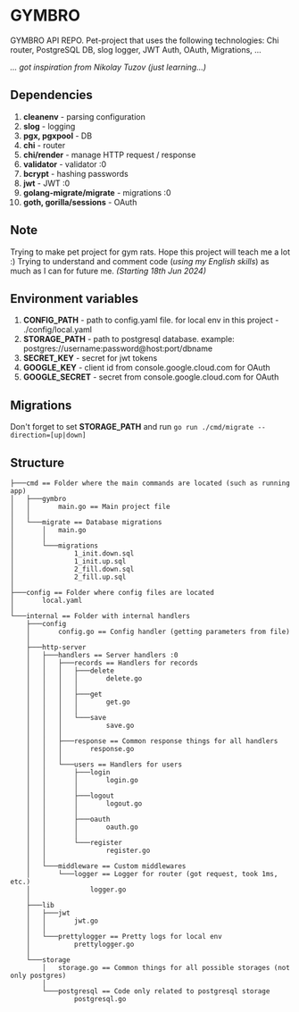 # GYMBRO
GYMBRO API REPO. Pet-project that uses the following technologies: Chi router, PostgreSQL DB, slog logger, JWT Auth, OAuth, Migrations, ...

*... got inspiration from Nikolay Tuzov (just learning...)*

## Dependencies
1) **cleanenv** - parsing configuration
2) **slog** - logging
3) **pgx, pgxpool** - DB
4) **chi** - router
5) **chi/render** - manage HTTP request / response
6) **validator** - validator :0
7) **bcrypt** - hashing passwords
8) **jwt** - JWT :0
9) **golang-migrate/migrate** - migrations :0
10) **goth, gorilla/sessions** - OAuth

## Note
Trying to make pet project for gym rats. Hope this project will teach me a lot :) Trying to understand and comment code (*using my English skills*) as much as I can for future me. *(Starting 18th Jun 2024)*

## Environment variables
1) **CONFIG_PATH** - path to config.yaml file. for local env in this project - ./config/local.yaml
2) **STORAGE_PATH** - path to postgresql database. example: postgres://username:password@host:port/dbname
3) **SECRET_KEY** - secret for jwt tokens
4) **GOOGLE_KEY** - client id from console.google.cloud.com for OAuth
5) **GOOGLE_SECRET** - secret from console.google.cloud.com for OAuth

## Migrations
Don't forget to set **STORAGE_PATH** and run `go run ./cmd/migrate --direction=[up|down]`

## Structure
```
├───cmd == Folder where the main commands are located (such as running app)
│   ├───gymbro
│   │       main.go == Main project file
│   │
│   └───migrate == Database migrations
│       │   main.go
│       │
│       └───migrations
│               1_init.down.sql
│               1_init.up.sql
│               2_fill.down.sql
│               2_fill.up.sql
│
├───config == Folder where config files are located
│       local.yaml
│
└───internal == Folder with internal handlers 
    ├───config
    │       config.go == Config handler (getting parameters from file)
    │
    ├───http-server
    │   ├───handlers == Server handlers :0
    │   │   ├───records == Handlers for records
    │   │   │   ├───delete
    │   │   │   │       delete.go
    │   │   │   │
    │   │   │   ├───get
    │   │   │   │       get.go
    │   │   │   │
    │   │   │   └───save
    │   │   │           save.go
    │   │   │
    │   │   ├───response == Common response things for all handlers
    │   │   │       response.go
    │   │   │
    │   │   └───users == Handlers for users
    │   │       ├───login
    │   │       │       login.go
    │   │       │
    │   │       ├───logout
    │   │       │       logout.go
    │   │       │
    │   │       ├───oauth
    │   │       │       oauth.go
    │   │       │
    │   │       └───register
    │   │               register.go
    │   │
    │   └───middleware == Custom middlewares
    │       └───logger == Logger for router (got request, took 1ms, etc.)
    │               logger.go
    │
    ├───lib
    │   ├───jwt
    │   │       jwt.go
    │   │
    │   └───prettylogger == Pretty logs for local env
    │           prettylogger.go
    │
    └───storage
        │   storage.go == Common things for all possible storages (not only postgres)
        │
        └───postgresql == Code only related to postgresql storage
                postgresql.go

```
